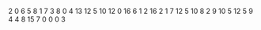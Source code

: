 2
0
6
5
8
1
7
3
8
0
4
13
12
5
10
12
0
16
6
1
2
16
2
1
7
12
5
10
8
2
9
10
5
12
5
9
4
4
8
15
7
0
0
0
3
